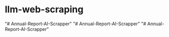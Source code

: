 # llm-web-scraping
"# Annual-Report-AI-Scrapper" 
"# Annual-Report-AI-Scrapper" 
"# Annual-Report-AI-Scrapper" 
